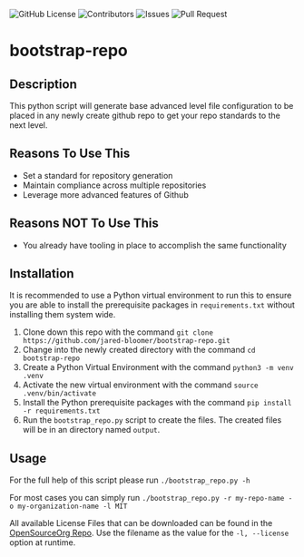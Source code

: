 
![GitHub License](https://img.shields.io/github/license/jared-bloomer/bootstrap-repo) ![Contributors](https://img.shields.io/github/contributors/jared-bloomer/bootstrap-repo) ![Issues](https://img.shields.io/github/issues/jared-bloomer/bootstrap-repo?color=0088ff) ![Pull Request](https://img.shields.io/github/issues-pr/jared-bloomer/bootstrap-repo?color=0088ff)

# bootstrap-repo

## Description
This python script will generate base advanced level file configuration to be placed in any newly create github repo to get your repo standards to the next level. 

## Reasons To Use This
* Set a standard for repository generation
* Maintain compliance across multiple repositories
* Leverage more advanced features of Github

## Reasons NOT To Use This
* You already have tooling in place to accomplish the same functionality

## Installation

It is recommended to use a Python virtual environment to run this to ensure you are able to install the prerequisite packages in `requirements.txt` without installing them system wide. 

1. Clone down this repo with the command `git clone https://github.com/jared-bloomer/bootstrap-repo.git`
2. Change into the newly created directory with the command `cd bootstrap-repo`
3. Create a Python Virtual Environment with the command `python3 -m venv .venv`
4. Activate the new virtual environment with the command `source .venv/bin/activate`
5. Install the Python prerequisite packages with the command `pip install -r requirements.txt`
6. Run the `bootstrap_repo.py` script to create the files. The created files will be in an directory named `output`.

## Usage

For the full help of this script please run `./bootstrap_repo.py -h`

For most cases you can simply run `./bootstrap_repo.py -r my-repo-name -o my-organization-name -l MIT`

All available License Files that can be downloaded can be found in the [OpenSourceOrg Repo](https://github.com/OpenSourceOrg/licenses/tree/master/texts/plain). Use the filename as the value for the `-l, --license` option at runtime. 
                 